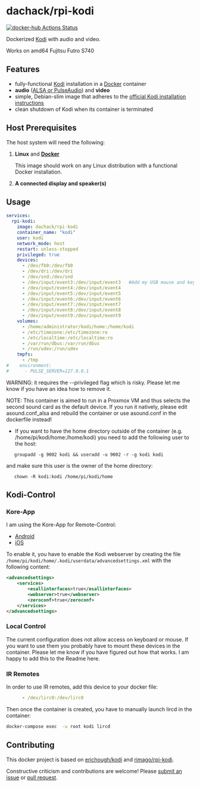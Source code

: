# dachack/rpi-kodi
[![docker-hub Actions Status](https://github.com/dachack/rpi-kodi/workflows/docker-hub/badge.svg)](https://github.com/dachack/rpi-kodi/actions)

Dockerized [Kodi](https://kodi.tv/) with audio and video.

Works on amd64 Fujitsu Futro S740

## Features

* fully-functional [Kodi](https://kodi.tv/) installation in a [Docker](https://www.docker.com/) container
* **audio** ([ALSA or PulseAudio](https://kodi.wiki/view/Linux_audio)) and **video**
* simple, Debian-slim image that adheres to the [official Kodi installation instructions](https://kodi.wiki/view/HOW-TO:Install_Kodi_for_Linux#Installing_Kodi_on_Ubuntu-based_distributions)
* clean shutdown of Kodi when its container is terminated

## Host Prerequisites

The host system will need the following:

1. **Linux** and [**Docker**](https://www.docker.com)

   This image should work on any Linux distribution with a functional Docker installation.
   
3. **A connected display and speaker(s)**
       
## Usage

```yml
services:
  rpi-kodi:
    image: dachack/rpi-kodi
    container_name: "kodi"
    user: kodi
    network_mode: host
    restart: unless-stopped
    privileged: true
    devices:
      - /dev/fb0:/dev/fb0
      - /dev/dri:/dev/dri
      - /dev/snd:/dev/snd
      - /dev/input/event3:/dev/input/event3   #Add my USB mouse and keyboard based on "evtest" output
      - /dev/input/event4:/dev/input/event4
      - /dev/input/event5:/dev/input/event5
      - /dev/input/event6:/dev/input/event6
      - /dev/input/event7:/dev/input/event7
      - /dev/input/event8:/dev/input/event8
      - /dev/input/event9:/dev/input/event9
    volumes:
      - /home/administrator/kodi/home:/home/kodi
      - /etc/timezone:/etc/timezone:ro
      - /etc/localtime:/etc/localtime:ro
      - /var/run/dbus:/var/run/dbus
      - /run/udev:/run/udev
    tmpfs:
      - /tmp
#    environment:
#      - PULSE_SERVER=127.0.0.1
```
WARNING: it requires the --privileged flag which is risky. Please let me know if you have an idea how to remove it.

NOTE: This container is aimed to run in a Proxmox VM and thus selects the second sound card as the default device. If you run it natively, please edit asound.conf_alsa and rebuild the container or use asound.conf in the dockerfile instead!

 * If you want to have the home directory outside of the container (e.g. /home/pi/kodi/home:/home/kodi) you need to add the following user to the host:

```
   groupadd -g 9002 kodi && useradd -u 9002 -r -g kodi kodi
```
   and make sure this user is the owner of the home directory:
```
   chown -R kodi:kodi /home/pi/kodi/home
```
   
## Kodi-Control
### Kore-App
I am using the Kore-App for Remote-Control:
 * [Android](https://play.google.com/store/apps/details?id=org.xbmc.kore&hl=de&gl=US)
 * [iOS](https://apps.apple.com/de/app/official-kodi-remote/id520480364)

To enable it, you have to enable the Kodi webserver by creating the file 
`/home/pi/kodi/home/.kodi/userdata/advancedsettings.xml` 
with the following content:
```xml
<advancedsettings>
    <services>
        <esallinterfaces>true</esallinterfaces>
        <webserver>true</webserver>
        <zeroconf>true</zeroconf>
    </services>
</advancedsettings>
```

### Local Control
The current configuration does not allow access on keyboard or mouse.
If you want to use them you probably have to mount these devices in the container.
Please let me know if you have figured out how that works.
I am happy to add this to the Readme here.

### IR Remotes
In order to use IR remotes, add this device to your docker file:

```yml
      - /dev/lirc0:/dev/lirc0
```

Then once the container is created, you have to manually launch lircd in the container:

```sh
docker-compose exec  -u root kodi lircd
```

## Contributing
This docker project is based on [erichough/kodi](https://github.com/ehough/docker-kodi) and [rimago/rpi-kodi](https://github.com/rimago/rpi-kodi).

Constructive criticism and contributions are welcome! Please 
[submit an issue](https://github.com/dachack/rpi-kodi/issues/new) or 
[pull request](https://github.com/dachack/rpi-kodi/compare).
